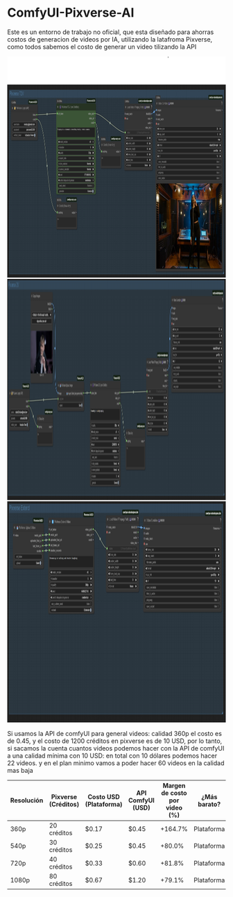 # ComfyUI-Pixverse-AI

Este es un entorno de trabajo no oficial, que esta diseñado para ahorras costos de generacion de videos por IA, utilizando la latafroma Pixverse, como todos sabemos el costo de generar un video tilizando la API

<img width="1502" height="510" alt="image" src="https://raw.githubusercontent.com/systemaiofinterest-wq/ComfyUI-Pixverse-AI/refs/heads/main/texttovideo_comfyui.png" />

<img width="1502" height="510" alt="image" src="https://raw.githubusercontent.com/systemaiofinterest-wq/ComfyUI-Pixverse-AI/refs/heads/main/imagetovideo_comfyui.png" />

<img width="1502" height="510" alt="image" src="https://raw.githubusercontent.com/systemaiofinterest-wq/ComfyUI-Pixverse-AI/refs/heads/main/extendtovideo_comfyui.png" />


Si usamos la API de comfyUI para general videos:
calidad 360p el costo es de 0.45, y el costo de 1200 créditos en pixverse es de 10 USD, por lo tanto, si sacamos la cuenta cuantos videos podemos hacer con la API de comfyUI a una calidad mínima con 10 USD:
en total con 10 dólares podemos hacer 22 videos.
y en el plan minimo vamos a poder hacer 60 videos en la calidad mas baja

Resolución | Pixverse (Créditos) | Costo USD (Plataforma) | API ComfyUI (USD) | Margen de costo por video (%) | ¿Más barato?
-----------|---------------------|------------------------|-------------------|-------------------------------|---------------
360p       | 20 créditos         | $0.17                  | $0.45             | +164.7%                       | Plataforma
540p       | 30 créditos         | $0.25                  | $0.45             | +80.0%                        | Plataforma
720p       | 40 créditos         | $0.33                  | $0.60             | +81.8%                        | Plataforma
1080p      | 80 créditos         | $0.67                  | $1.20             | +79.1%                        | Plataforma
